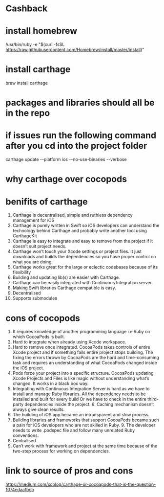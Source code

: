 # Cashback
# install homebrew

/usr/bin/ruby -e "$(curl -fsSL https://raw.githubusercontent.com/Homebrew/install/master/install)"


# install carthage
brew install carthage

# packages and libraries should all be in the repo
# if issues run the following command after you cd into the project folder

carthage update --platform ios --no-use-binaries --verbose


# why carthage over cocopods
# benifits of carthage
1. Carthage is decentralised, simple and ruthless dependency management for iOS
2. Carthage is purely written in Swift so iOS developers can understand the technology behind Carthage and probably write another tool using CarthageKit
3. Carthage is easy to integrate and easy to remove from the project if it doesn’t suit project needs.
4. Carthage won’t touch your Xcode settings or project files. It just downloads and builds the dependencies so you have proper control on what you are doing.
5. Carthage works great for the large or eclectic codebases because of its flexibility
6. Building and updating lib(s) are easier with Carthage.
7. Carthage can be easily integrated with Continuous Integration server.
8. Making Swift libraries Carthage compatible is easy.
9. Decentralised
10. Supports submodules

# cons of cocopods

1. It requires knowledge of another programming language i.e Ruby on which CocoaPods is built.
2. Hard to integrate when already using Xcode workspace.
3. Hard to remove once integrated.
CocoaPods takes controls of entire Xcode project and if something fails entire project stops building. The fixing the errors thrown by CocoaPods are the hard and time-consuming task and requires an understanding of what CocoaPods changed inside the iOS project.
4. Pods force your project into a specific structure. CocoaPods updating Xcode Projects and Files is like magic without understanding what’s changed. It works in a black box way.
5. Integrating with Continuous Integration Server is hard as we have to install and manage Ruby libraries. All the dependency needs to be installed and built for every build Or we have to check in the entire third-party dependencies inside the project. 6. Caching mechanism doesn’t always give clean results.
6. The building of iOS app became an intransparent and slow process.
7. Building libraries and frameworks that support CocoaPods became such a pain for iOS developers who are not skilled in Ruby. 9. The developer needs to write .podspec file and follow many unrelated Ruby conventions.
10. Centralised
11. Can’t work with framework and project at the same time because of the two-step process for working on dependencies.


# link to source of pros and cons
https://medium.com/xcblog/carthage-or-cocoapods-that-is-the-question-1074edaafbcb
